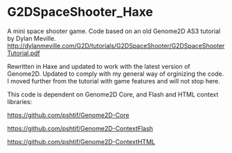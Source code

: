 G2DSpaceShooter_Haxe
====================

A mini space shooter game.
Code based on an old Genome2D AS3 tutorial by Dylan Meville.
http://dylanmeville.com/G2D/tutorials/G2DSpaceShooter/G2DSpaceShooterTutorial.pdf

Rewritten in Haxe and updated to work with the latest version of Genome2D.
Updated to comply with my general way of orginizing the code.
I moved further from the tutorial with game features and will not stop here.

This code is dependent on Genome2D Core, and Flash and HTML context libraries:

https://github.com/pshtif/Genome2D-Core

https://github.com/pshtif/Genome2D-ContextFlash

https://github.com/pshtif/Genome2D-ContextHTML
